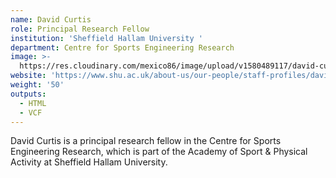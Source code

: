 ```yaml
---
name: David Curtis
role: Principal Research Fellow
institution: 'Sheffield Hallam University '
department: Centre for Sports Engineering Research
image: >-
  https://res.cloudinary.com/mexico86/image/upload/v1580489117/david-curtis-203048_r05ulc.jpg
website: 'https://www.shu.ac.uk/about-us/our-people/staff-profiles/david-curtis'
weight: '50'
outputs:
  - HTML
  - VCF
---
```

<!--StartFragment-->

David Curtis is a principal research fellow in the Centre for Sports Engineering Research, which is part of the Academy of Sport & Physical Activity at Sheffield Hallam University.

<!--EndFragment-->
